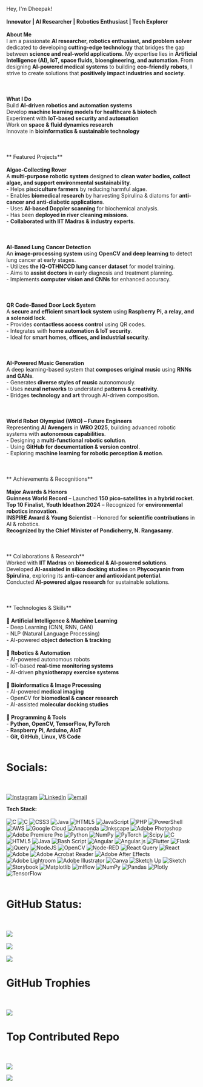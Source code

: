   Hey, I'm Dheepak!  <br><br> **Innovator | AI Researcher | Robotics Enthusiast | Tech Explorer**  <br><br> **About Me**  <br>I am a passionate **AI researcher, robotics enthusiast, and problem solver** dedicated to developing **cutting-edge technology** that bridges the gap between **science and real-world applications**. My expertise lies in **Artificial Intelligence (AI), IoT, space fluids, bioengineering, and automation**. From designing **AI-powered medical systems** to building **eco-friendly robots**, I strive to create solutions that **positively impact industries and society**.  <br><br><br><br> <b>What I Do</b> <br>Build **AI-driven robotics and automation systems**  <br> Develop **machine learning models for healthcare & biotech**  <br> Experiment with **IoT-based security and automation**  <br> Work on **space & fluid dynamics research**  <br> Innovate in **bioinformatics & sustainable technology**  <br><br><br><br> ** Featured Projects**  <br><br>  **Algae-Collecting Rover**  <br>A **multi-purpose robotic system** designed to **clean water bodies, collect algae, and support environmental sustainability**.  <br>-  Helps **pisciculture farmers** by reducing harmful algae.  <br>-  Enables **biomedical research** by harvesting Spirulina & diatoms for **anti-cancer and anti-diabetic applications**.  <br>-  Uses **AI-based Doppler scanning** for biochemical analysis.  <br>-  Has been **deployed in river cleaning missions**.  <br>- **Collaborated with IIT Madras & industry experts**.  <br><br><br><br>  **AI-Based Lung Cancer Detection**  <br>An **image-processing system** using **OpenCV and deep learning** to detect lung cancer at early stages.  <br>-  Utilizes **the IQ-OTHNCCD lung cancer dataset** for model training.  <br>-  Aims to **assist doctors** in early diagnosis and treatment planning.  <br>-  Implements **computer vision and CNNs** for enhanced accuracy.  <br><br><br><br>  **QR Code-Based Door Lock System**  <br>A **secure and efficient smart lock system** using **Raspberry Pi, a relay, and a solenoid lock**.  <br>-  Provides **contactless access control** using QR codes.  <br>-  Integrates with **home automation & IoT security**.  <br>-  Ideal for **smart homes, offices, and industrial security**.  <br><br><br><br>  **AI-Powered Music Generation**  <br>A deep learning-based system that **composes original music** using **RNNs and GANs**.  <br>-  Generates **diverse styles of music** autonomously.  <br>-  Uses **neural networks** to understand **patterns & creativity**.  <br>-  Bridges **technology and art** through AI-driven composition.  <br><br><br><br>  **World Robot Olympiad (WRO) – Future Engineers**  <br>Representing **AI Avengers** in **WRO 2025**, building advanced robotic systems with **autonomous capabilities**.  <br>-  Designing a **multi-functional robotic solution**.  <br>-  Using **GitHub for documentation & version control**.  <br>-  Exploring **machine learning for robotic perception & motion**.  <br><br><br><br> ** Achievements & Recognitions**  <br><br>  **Major Awards & Honors**  <br> **Guinness World Record** – Launched **150 pico-satellites in a hybrid rocket**.  <br> **Top 10 Finalist, Youth Ideathon 2024** – Recognized for **environmental robotics innovation**.  <br> **INSPIRE Award & Young Scientist** – Honored for **scientific contributions** in AI & robotics.  <br> **Recognized by the Chief Minister of Pondicherry, N. Rangasamy**.  <br><br><br><br> ** Collaborations & Research**  <br> Worked with **IIT Madras** on **biomedical & AI-powered solutions**.  <br> Developed **AI-assisted in silico docking studies** on **Phycocyanin from Spirulina**, exploring its **anti-cancer and antioxidant potential**.  <br> Conducted **AI-powered algae research** for sustainable solutions.  <br><br><br><br> ** Technologies & Skills**  <br><br> **🔹 Artificial Intelligence & Machine Learning**  <br>- Deep Learning (CNN, RNN, GAN)  <br>- NLP (Natural Language Processing)  <br>- AI-powered **object detection & tracking**  <br><br> **🔹 Robotics & Automation**  <br>- AI-powered autonomous robots  <br>- IoT-based **real-time monitoring systems**  <br>- AI-driven **physiotherapy exercise systems**  <br><br> **🔹 Bioinformatics & Image Processing**  <br>- AI-powered **medical imaging**  <br>- OpenCV for **biomedical & cancer research**  <br>- AI-assisted **molecular docking studies**  <br><br> **🔹 Programming & Tools**  <br>- **Python, OpenCV, TensorFlow, PyTorch**  <br>- **Raspberry Pi, Arduino, AIoT**  <br>- **Git, GitHub, Linux, VS Code**  <br><br> 


 <strong><h1> Socials:</h1></strong>
 <br>
 <br>
[![Instagram](https://img.shields.io/badge/Instagram-%23E4405F.svg?logo=Instagram&logoColor=white)](https://instagram.com/lillibot2054) [![LinkedIn](https://img.shields.io/badge/LinkedIn-%230077B5.svg?logo=linkedin&logoColor=white)](https://linkedin.com/in/lillibot2054) [![email](https://img.shields.io/badge/Email-D14836?logo=gmail&logoColor=white)](mailto:lillibot2054@gmail.com) 

<strong>Tech Stack:</strong>
 <br>
 <br>
![C](https://img.shields.io/badge/c-%2300599C.svg?style=for-the-badge&logo=c&logoColor=white) ![C](https://img.shields.io/badge/c%23-%23239120.svg?style=for-the-badge&logo=csharp&logoColor=white) ![CSS3](https://img.shields.io/badge/css3-%231572B6.svg?style=for-the-badge&logo=css3&logoColor=white) ![Java](https://img.shields.io/badge/java-%23ED8B00.svg?style=for-the-badge&logo=openjdk&logoColor=white) ![HTML5](https://img.shields.io/badge/html5-%23E34F26.svg?style=for-the-badge&logo=html5&logoColor=white) ![JavaScript](https://img.shields.io/badge/javascript-%23323330.svg?style=for-the-badge&logo=javascript&logoColor=%23F7DF1E) ![PHP](https://img.shields.io/badge/php-%23777BB4.svg?style=for-the-badge&logo=php&logoColor=white) ![PowerShell](https://img.shields.io/badge/PowerShell-%235391FE.svg?style=for-the-badge&logo=powershell&logoColor=white) ![AWS](https://img.shields.io/badge/AWS-%23FF9900.svg?style=for-the-badge&logo=amazon-aws&logoColor=white) ![Google Cloud](https://img.shields.io/badge/GoogleCloud-%234285F4.svg?style=for-the-badge&logo=google-cloud&logoColor=white) ![Anaconda](https://img.shields.io/badge/Anaconda-%2344A833.svg?style=for-the-badge&logo=anaconda&logoColor=white) ![Inkscape](https://img.shields.io/badge/Inkscape-e0e0e0?style=for-the-badge&logo=inkscape&logoColor=080A13) ![Adobe Photoshop](https://img.shields.io/badge/adobe%20photoshop-%2331A8FF.svg?style=for-the-badge&logo=adobe%20photoshop&logoColor=white) ![Adobe Premiere Pro](https://img.shields.io/badge/Adobe%20Premiere%20Pro-9999FF.svg?style=for-the-badge&logo=Adobe%20Premiere%20Pro&logoColor=white) ![Python](https://img.shields.io/badge/python-3670A0?style=for-the-badge&logo=python&logoColor=ffdd54) ![NumPy](https://img.shields.io/badge/numpy-%23013243.svg?style=for-the-badge&logo=numpy&logoColor=white) ![PyTorch](https://img.shields.io/badge/PyTorch-%23EE4C2C.svg?style=for-the-badge&logo=PyTorch&logoColor=white) ![Scipy](https://img.shields.io/badge/SciPy-%230C55A5.svg?style=for-the-badge&logo=scipy&logoColor=%white) ![C](https://img.shields.io/badge/c-%2300599C.svg?style=for-the-badge&logo=c&logoColor=white) ![HTML5](https://img.shields.io/badge/html5-%23E34F26.svg?style=for-the-badge&logo=html5&logoColor=white) ![Java](https://img.shields.io/badge/java-%23ED8B00.svg?style=for-the-badge&logo=openjdk&logoColor=white) ![Bash Script](https://img.shields.io/badge/bash_script-%23121011.svg?style=for-the-badge&logo=gnu-bash&logoColor=white) ![Angular](https://img.shields.io/badge/angular-%23DD0031.svg?style=for-the-badge&logo=angular&logoColor=white) ![Angular.js](https://img.shields.io/badge/angular.js-%23E23237.svg?style=for-the-badge&logo=angularjs&logoColor=white) ![Flutter](https://img.shields.io/badge/Flutter-%2302569B.svg?style=for-the-badge&logo=Flutter&logoColor=white) ![Flask](https://img.shields.io/badge/flask-%23000.svg?style=for-the-badge&logo=flask&logoColor=white) ![jQuery](https://img.shields.io/badge/jquery-%230769AD.svg?style=for-the-badge&logo=jquery&logoColor=white) ![NodeJS](https://img.shields.io/badge/node.js-6DA55F?style=for-the-badge&logo=node.js&logoColor=white) ![OpenCV](https://img.shields.io/badge/opencv-%23white.svg?style=for-the-badge&logo=opencv&logoColor=white) ![Node-RED](https://img.shields.io/badge/Node--RED-%238F0000.svg?style=for-the-badge&logo=node-red&logoColor=white) ![React Query](https://img.shields.io/badge/-React%20Query-FF4154?style=for-the-badge&logo=react%20query&logoColor=white) ![React](https://img.shields.io/badge/react-%2320232a.svg?style=for-the-badge&logo=react&logoColor=%2361DAFB) ![Adobe](https://img.shields.io/badge/adobe-%23FF0000.svg?style=for-the-badge&logo=adobe&logoColor=white) ![Adobe Acrobat Reader](https://img.shields.io/badge/Adobe%20Acrobat%20Reader-EC1C24.svg?style=for-the-badge&logo=Adobe%20Acrobat%20Reader&logoColor=white) ![Adobe After Effects](https://img.shields.io/badge/Adobe%20After%20Effects-9999FF.svg?style=for-the-badge&logo=Adobe%20After%20Effects&logoColor=white) ![Adobe Lightroom](https://img.shields.io/badge/Adobe%20Lightroom-31A8FF.svg?style=for-the-badge&logo=Adobe%20Lightroom&logoColor=white) ![Adobe Illustrator](https://img.shields.io/badge/adobe%20illustrator-%23FF9A00.svg?style=for-the-badge&logo=adobe%20illustrator&logoColor=white) ![Canva](https://img.shields.io/badge/Canva-%2300C4CC.svg?style=for-the-badge&logo=Canva&logoColor=white) ![Sketch Up](https://img.shields.io/badge/SketchUp-005F9E?style=for-the-badge&logo=sketchup&logoColor=white) ![Sketch](https://img.shields.io/badge/Sketch-FFB387?style=for-the-badge&logo=sketch&logoColor=black) ![Storybook](https://img.shields.io/badge/-Storybook-FF4785?style=for-the-badge&logo=storybook&logoColor=white) ![Matplotlib](https://img.shields.io/badge/Matplotlib-%23ffffff.svg?style=for-the-badge&logo=Matplotlib&logoColor=black) ![mlflow](https://img.shields.io/badge/mlflow-%23d9ead3.svg?style=for-the-badge&logo=numpy&logoColor=blue) ![NumPy](https://img.shields.io/badge/numpy-%23013243.svg?style=for-the-badge&logo=numpy&logoColor=white) ![Pandas](https://img.shields.io/badge/pandas-%23150458.svg?style=for-the-badge&logo=pandas&logoColor=white) ![Plotly](https://img.shields.io/badge/Plotly-%233F4F75.svg?style=for-the-badge&logo=plotly&logoColor=white) ![TensorFlow](https://img.shields.io/badge/TensorFlow-%23FF6F00.svg?style=for-the-badge&logo=TensorFlow&logoColor=white)
<br>
<br>
<strong><h1>  GitHub Status:</h1></strong>
<br>
<br>
![](https://github-readme-stats.vercel.app/api?username=lillibot2054&theme=blueberry&hide_border=false&include_all_commits=false&count_private=false)<br/>
<br>
![](https://nirzak-streak-stats.vercel.app/?user=lillibot2054&theme=blueberry&hide_border=false)<br/>
<br>
![](https://github-readme-stats.vercel.app/api/top-langs/?username=lillibot2054&theme=blueberry&hide_border=false&include_all_commits=false&count_private=false&layout=compact)

<strong> <h1> GitHub Trophies</h1></strong>
<br>
<br>
![](https://github-profile-trophy.vercel.app/?username=lillibot2054&theme=radical&no-frame=false&no-bg=true&margin-w=4)

<strong> <h1> Top Contributed Repo </h1> </strong>
<br>
<br>
![](https://github-contributor-stats.vercel.app/api?username=lillibot2054&limit=5&theme=dark&combine_all_yearly_contributions=true)


[![](https://visitcount.itsvg.in/api?id=lillibot2054&icon=2&color=7)](https://visitcount.itsvg.in)


